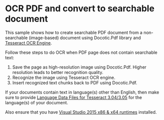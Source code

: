 # OCR PDF and convert to searchable document
This sample shows how to create searchable PDF document from a non-searchable (image-based) document using Docotic.Pdf library and [Tesseract OCR Engine](https://github.com/charlesw/tesseract).

Follow these steps to do OCR when PDF page does not contain searchable text:
1. Save the page as high-resolution image using Docotic.Pdf. Higher resolution leads to better recognition quality.
2. Recognize the image using Tesseract OCR engine. 
3. Insert recognized text chunks back to PDF using Docotic.Pdf.

If your documents contain text in language(s) other than English, then make sure to provide [Language Data Files for Tesseract 3.04/3.05](https://github.com/tesseract-ocr/tessdata/tree/3.04.00) for the language(s) of your document.

Also ensure that you have [Visual Studio 2015 x86 & x64 runtimes](https://www.microsoft.com/en-us/download/details.aspx?id=48145) installed.